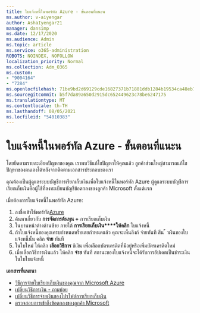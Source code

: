 ```yaml
---
title: ใบแจ้งหนี้ในพอร์ทัล Azure - ขั้นตอนที่แนะน
ms.author: v-aiyengar
author: AshaIyengar21
manager: dansimp
ms.date: 12/17/2020
ms.audience: Admin
ms.topic: article
ms.service: o365-administration
ROBOTS: NOINDEX, NOFOLLOW
localization_priority: Normal
ms.collection: Adm_O365
ms.custom:
- "9004164"
- "7284"
ms.openlocfilehash: 71be9bd2d69129cde16827371b71881ddb1284b19534ca48eb7079e761bdcff8
ms.sourcegitcommit: b5f7da89a650d2915dc652449623c78be6247175
ms.translationtype: MT
ms.contentlocale: th-TH
ms.lasthandoff: 08/05/2021
ms.locfileid: "54010383"
---
```

# <a name="pay-invoice-in-azure-portal---recommended-steps"></a>ใบแจ้งหนี้ในพอร์ทัล Azure - ขั้นตอนที่แนะน

โดยยึดตามรายละเอียดปัญหาของคุณ เราพบวิธีแก้ไขปัญหาให้คุณแล้ว ลูกค้าส่วนใหญ่สามารถแก้ไขปัญหาของตนเองได้หลังจากติดตามเอกสารประกอบของเรา

คุณต้องเป็นผู้ดูแลระบบบัญชีการเรียกเก็บเงินเพื่อใบแจ้งหนี้ในพอร์ทัล Azure ผู้ดูแลระบบบัญชีการเรียกเก็บเงินคือผู้ใช้ที่ลงทะเบียนบัญชีข้อตกลงของลูกค้า Microsoft ตั้งแต่แรก 

เมื่อต้องการใบแจ้งหนี้ในพอร์ทัล Azure: 

1. ลงชื่อเข้าใช้พอร์ทัล[Azure](https://portal.azure.com/)
1. ค้นหาเกี่ยวกับ **การจัดการต้นทุน +** การเรียกเก็บเงิน
1. ในบานหน้าต่างด้านซ้าย ภายใต้ **การเรียกเก็บเงิน****ให้คลิก** ใบแจ้งหนี้
1. ถ้าใบแจ้งหนี้ของคุณครบกําหนดหรือเลยกําหนดแล้ว คุณจะเห็นลิงก์ จ่ายทันที สีน **้** าเงินของใบแจ้งหนี้นั้น คลิก **จ่าย** ทันที
1. ในใบใหม่ ให้คลิก **เลือกวิธีการ** ช้เงิน เพื่อเลือกบัตรเครดิตที่มีอยู่หรือเพิ่มบัตรเครดิตใหม่
1. เมื่อเลือกวิธีการเงินแล้ว ให้คลิก **จ่าย** ทันที
สถานะของใบแจ้งหนี้จะได้รับการอัปเดตเป็นชําระเงินในใบใบแจ้งหนี้

**เอกสารที่แนะนา**

- [วิธีการจ่ายใบเรียกเก็บเงินของคุณจาก Microsoft Azure](https://docs.microsoft.com/azure/cost-management-billing/understand/pay-bill)
- [เปลี่ยนวิธีการเงิน - ถามบ่อย](https://docs.microsoft.com/azure/billing/billing-how-to-change-credit-card?WT.mc_id=Portal-Microsoft_Azure_Support#frequently-asked-questions)
- [เปลี่ยนวิธีการจ่ายเงินของโปรไฟล์การเรียกเก็บเงิน](https://docs.microsoft.com/azure/cost-management-billing/manage/change-credit-card?WT.mc_id=Portal-Microsoft_Azure_Support#manage-credit-cards-for-a-microsoft-customer-agreement)
- [ตรวจสอบการเข้าถึงข้อตกลงของลูกค้า Microsoft](https://docs.microsoft.com/azure/cost-management-billing/manage/change-credit-card?WT.mc_id=Portal-Microsoft_Azure_Support%22%20%5Cl%20%22manage-credit-cards-for-a-microsoft-customer-agreement%22%20%5Ct%20%22_blank#check-the-type-of-your-account)
